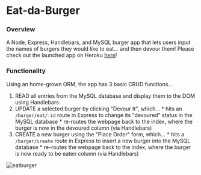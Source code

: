 # Eat-da-Burger

### Overview
A Node, Express, Handlebars, and MySQL burger app that lets users input the names of burgers they would like to eat... and then devour them!
Please check out the launched app on Heroku [here](https://eat-da-burger-8080.herokuapp.com/)!

### Functionality
Using an home-grown ORM, the app has 3 basic CRUD functions...
  1. READ all entries from the MySQL database and display them to the DOM using Handlebars.
  2. UPDATE a selected burger by clicking "Devour It", which...
    * hits an `/burger/eat/:id` route in Express to change its "devoured" status in the MySQL database
    * re-routes the webpage back to the index, where the burger is now in the devoured column (via Handlebars)
  3. CREATE a new burger using the "Place Order" form, which...
    * hits a `/burger/create` route in Express to insert a new burger into the MySQL database
    * re-routes the webpage back to the index, where the burger is now ready to be eaten column (via Handlebars)
    
  ![eatburger](https://user-images.githubusercontent.com/32858340/40524479-b7c388c8-5fa8-11e8-99ec-1ff166fdec2d.jpg)
